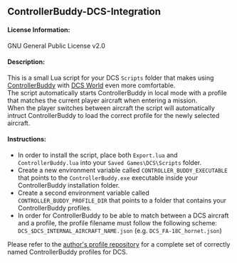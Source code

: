 ## ControllerBuddy-DCS-Integration

#### License Information:
GNU General Public License v2.0

#### Description:
This is a small Lua script for your DCS `Scripts` folder that makes using [ControllerBuddy](https://github.com/bwRavencl/ControllerBuddy) with [DCS World](https://www.digitalcombatsimulator.com) even more comfortable.  
The script automatically starts ControllerBuddy in local mode with a profile that matches the current player aircraft when entering a mission.  
When the player switches between aircraft the script will automatically intruct ControllerBuddy to load the correct profile for the newly selected aircraft.

#### Instructions:
- In order to install the script, place both `Export.lua` and `ControllerBuddy.lua` into your `Saved Games\DCS\Scripts` folder.
- Create a new environment variable called `CONTROLLER_BUDDY_EXECUTABLE` that points to the `ControllerBuddy.exe` executable inside your ControllerBuddy installation folder.
- Create a second environment variable called `CONTROLLER_BUDDY_PROFILE_DIR` that points to a folder that contains your ControllerBuddy profiles.
- In order for ControllerBuddy to be able to match between a DCS aircraft and a profile, the profile filename must follow the following scheme: `DCS_$DCS_INTERNAL_AIRCRAFT_NAME.json` (e.g. `DCS_FA-18C_hornet.json`)

Please refer to the [author's profile repository](https://github.com/bwRavencl/ControllerBuddy-Profiles) for a complete set of correctly named ControllerBuddy profiles for DCS.
